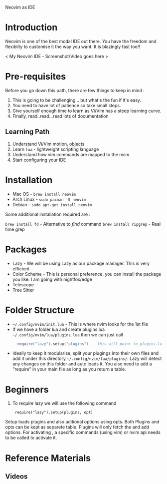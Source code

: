 
Neovim as IDE

# Introduction
Neovim is one of the best modal IDE out there. You have the freedom and flexibilty to customise it the way you want. It is blazingly fast too!!



< My Neovim IDE - Screenshot/Video goes here >






# Pre-requisites 
Before you go down this path, there are few things to keep in mind :

1. This is going to be challenging .. but what's the fun if it's easy.
2. You need to have lot of patience so take small steps.
3. Give yourself enough time to learn as Vi/Vim has a steep learning curve.
4. Finally, read..read...read lots of documentation
   

## Learning Path

1. Understand Vi/Vim motion, objects
2. Learn `lua` - lightweight scripting language
3. Understand how vim commands are mapped to the nvim
4. Start configuring your IDE


# Installation

* Mac OS     - `brew install neovim`
* Arch Linux - `sudo pacman -S neovim`
* Debian     - `sudo apt-get install neovim`

Some additional installation required are :

`brew install fd` - Alternative to *find* command
`brew install ripgrep` - Real time grep



# Packages 
  - Lazy - We will be using Lazy as our package manager. This is very efficient 
  - Color Scheme - This is personal preference, you can install the package you like. I am going with nightfox/edge
  - Telescope
  - Tree Sitter




# Folder Structure

- `~/.config/nvim/init.lua` - This is where nvim looks for the 1st file
- If we have a folder lua and create plugins.lua `~/.config/nvim/lua/plugins.lua` then we can just call
  ```lua
    require("lazy").setup("plugins") -- this will point to plugins.lua file 
  ```
- Ideally to keep it modularise, split your plugings into their own files and add it under this directory  `~/.config/nvim/lua/plugins/`.
 Lazy will detect any changes on this folder and auto loads it. You also need to add a "require" in your main file as long as you return a table.



# Beginners

1. To require lazy we will use the following command
   ```vim
    require("lazy").setup(plugins, opt)
   ```
Setup loads plugins and also aditional options using opts. Both Plugins and opts can be kept as separete table. 
Plugins will only fetch the and add options. For activating , a specific commands (using vim) or nvim api needs to be called to activate it.




# Reference Materials

## Videos


## 
